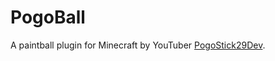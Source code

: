 PogoBall
========

A paintball plugin for Minecraft by YouTuber [PogoStick29Dev](http://www.youtube.com/user/PogoStick29Dev).
